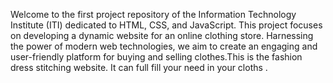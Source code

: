 Welcome to the first project repository of the Information Technology Institute (ITI) dedicated to HTML, CSS, and JavaScript. This project focuses on developing a dynamic website for an online clothing store. Harnessing the power of modern web technologies, we aim to create an engaging and user-friendly platform for buying and selling clothes.This is the fashion dress stitching website. It can full fill your need in your cloths .
